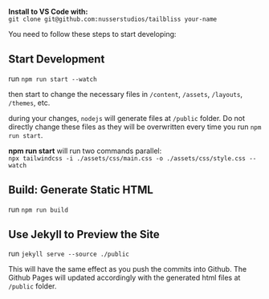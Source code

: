 **Install to VS Code with:**  
`git clone git@github.com:nusserstudios/tailbliss your-name`

You need to follow these steps to start developing:

## Start Development
run `npm run start --watch`

then start to change the necessary files in `/content`, `/assets`, `/layouts`, `/themes`, etc.

during your changes, `nodejs` will generate files at `/public` folder. Do not directly change these files as they will be overwritten every time you run `npm run start`.

**npm run start** will run two commands parallel:  
`npx tailwindcss -i ./assets/css/main.css -o ./assets/css/style.css --watch`

## Build: Generate Static HTML
run `npm run build`

## Use Jekyll to Preview the Site

run `jekyll serve --source ./public`

This will have the same effect as you push the commits into Github. The Github Pages will updated accordingly with the generated html files at `/public` folder.